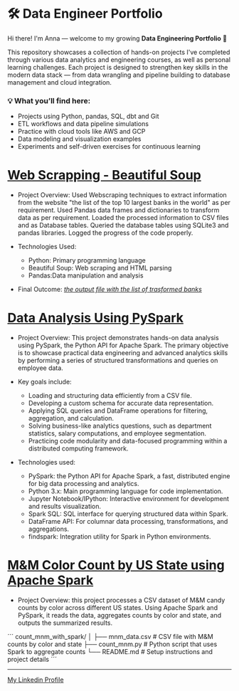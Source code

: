 # 🛠️ Data Engineer Portfolio

Hi there! I'm Anna — welcome to my growing **Data Engineering Portfolio** 🚀

This repository showcases a collection of hands-on projects I've completed through various data analytics and engineering courses, as well as personal learning challenges. Each project is designed to strengthen key skills in the modern data stack — from data wrangling and pipeline building to database management and cloud integration.


### 💡 What you’ll find here:

- Projects using Python, pandas, SQL, dbt and Git  
- ETL workflows and data pipeline simulations  
- Practice with cloud tools like AWS and GCP  
- Data modeling and visualization examples  
- Experiments and self-driven exercises for continuous learning  


# [Web Scrapping - Beautiful Soup](https://github.com/AnnaPrus/web_scrapping/tree/main)

- Project Overview: Used Webscraping techniques to extract information from the website "the list of the top 10 largest banks in the world" as per requirement. Used Pandas data frames and dictionaries to transform data as per requirement. Loaded the processed information to CSV files and as Database tables. Queried the database tables using SQLite3 and pandas libraries. Logged the progress of the code properly.

- Technologies Used:
  - Python: Primary programming language
  - Beautiful Soup: Web scraping and HTML parsing
  - Pandas:Data manipulation and analysis

- Final Outcome: *[the output file with the list of trasformed banks](https://github.com/AnnaPrus/web_scrapping/blob/main/banks_transformed.csv)*

# [Data Analysis Using PySpark](https://github.com/AnnaPrus/data_analysis_using_spark)
- Project Overview: This project demonstrates hands-on data analysis using PySpark, the Python API for Apache Spark. The primary objective is to showcase practical data engineering and advanced analytics skills by performing a series of structured transformations and queries on employee data.

- Key goals include:

  - Loading and structuring data efficiently from a CSV file.
  - Developing a custom schema for accurate data representation.
  - Applying SQL queries and DataFrame operations for filtering, aggregation, and calculation.
  - Solving business-like analytics questions, such as department statistics, salary computations, and employee segmentation.
  - Practicing code modularity and data-focused programming within a distributed computing framework.

- Technologies used: 
  - PySpark: the Python API for Apache Spark, a fast, distributed engine for big data processing and analytics.
  - Python 3.x: Main programming language for code implementation.
  - Jupyter Notebook/IPython: Interactive environment for development and results visualization.
  - Spark SQL: SQL interface for querying structured data within Spark.
  - DataFrame API: For columnar data processing, transformations, and aggregations.
  - findspark: Integration utility for Spark in Python environments.
 
# [M&M Color Count by US State using Apache Spark](https://github.com/AnnaPrus/count_mnm_with_spark)  

- Project Overview: this project processes a CSV dataset of M&M candy counts by color across different US states. Using Apache Spark and PySpark, it reads the data, aggregates counts by color and state, and outputs the summarized results.

´´´
count_mnm_with_spark/
│
├── mnm_data.csv            # CSV file with M&M counts by color and state
├── count_mnm.py            # Python script that uses Spark to aggregate counts
└── README.md               # Setup instructions and project details
´´´

<hr style="border: 0,5px solid #ccc;">

[My Linkedin Profile](https://www.linkedin.com/in/anna-prus-solutions-engineer/)


